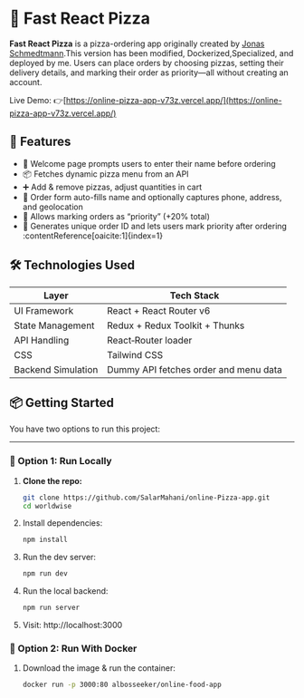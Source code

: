# 🍕 Fast React Pizza

**Fast React Pizza** is a pizza-ordering app originally created by [Jonas Schmedtmann](https://github.com/jonasschmedtmann).This version has been modified, Dockerized,Specialized, and deployed by me.
Users can place orders by choosing pizzas, setting their delivery details, and marking their order as priority—all without creating an account.

Live Demo: 👉[https://online-pizza-app-v73z.vercel.app/](https://online-pizza-app-v73z.vercel.app/)

## 🚀 Features

- 🎯 Welcome page prompts users to enter their name before ordering
- 📦 Fetches dynamic pizza menu from an API
- ➕ Add & remove pizzas, adjust quantities in cart
- 📝 Order form auto-fills name and optionally captures phone, address, and geolocation
- 🚨 Allows marking orders as “priority” (+20% total)
- 🔁 Generates unique order ID and lets users mark priority after ordering :contentReference[oaicite:1]{index=1}

## 🛠️ Technologies Used

| Layer              | Tech Stack                                 |
|--------------------|--------------------------------------------|
| UI Framework       | React + React Router v6                    |
| State Management   | Redux + Redux Toolkit + Thunks             |
| API Handling       | React‑Router loader                        |
| CSS                | Tailwind CSS                               |
| Backend Simulation | Dummy API fetches order and menu data      |


## 📦 Getting Started

You have two options to run this project:

---

### 🔧 Option 1: Run Locally 

1. **Clone the repo:**
   ```bash
   git clone https://github.com/SalarMahani/online-Pizza-app.git
   cd worldwise
   
2. Install dependencies:
   ```bash
   npm install
   
3. Run the dev server:
   ```bash
   npm run dev
   
4. Run the local backend:
   ```bash
   npm run server
   
5. Visit: http://localhost:3000


### 🔧 Option 2: Run With Docker

1. Download the image & run the container:
   ```bash
   docker run -p 3000:80 albosseeker/online-food-app

